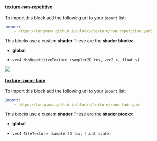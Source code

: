 

#### [texture-non-repetitive](https://github.com/tangrams/blocks/blob/gh-pages/texture/non-repetitive.yaml)



To import this block add the following url to your `import` list:

```yaml
import:
    - https://tangrams.github.io/blocks/texture/non-repetitive.yaml
```


This blocks use a custom **shader**.These are the **shader blocks**:

- **global**:
 + `vec4 NonRepetitiveTexture (sampler2D tex, vec2 x, float v) `

![](https://mapzen.com/common/styleguide/images/divider/compass-red.png)


#### [texture-zoom-fade](https://github.com/tangrams/blocks/blob/gh-pages/texture/zoom-fade.yaml)



To import this block add the following url to your `import` list:

```yaml
import:
    - https://tangrams.github.io/blocks/texture/zoom-fade.yaml
```


This blocks use a custom **shader**.These are the **shader blocks**:

- **global**:
 + `vec4 TileTexture (sampler2D tex, float scale) `
